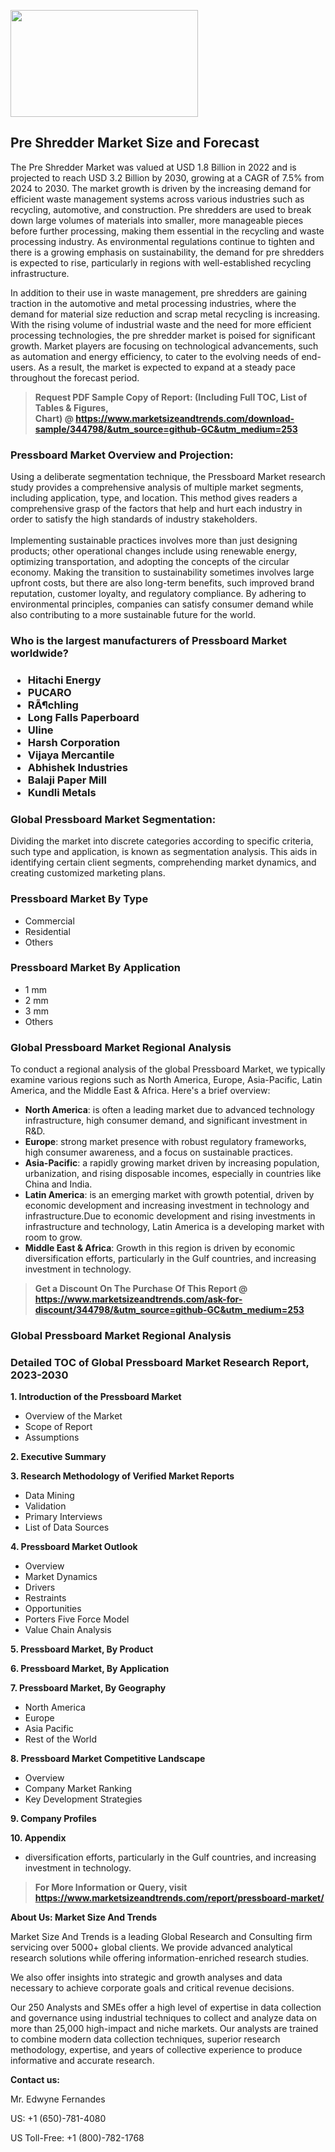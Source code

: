 <p><img class="alignnone size-medium wp-image-20088" src="https://ffe5etoiles.com/wp-content/uploads/2024/12/MST1-300x171.png" alt="" width="300" height="171" /></p><h2>Pre Shredder Market Size and Forecast</h2><p>The Pre Shredder Market was valued at USD 1.8 Billion in 2022 and is projected to reach USD 3.2 Billion by 2030, growing at a CAGR of 7.5% from 2024 to 2030. The market growth is driven by the increasing demand for efficient waste management systems across various industries such as recycling, automotive, and construction. Pre shredders are used to break down large volumes of materials into smaller, more manageable pieces before further processing, making them essential in the recycling and waste processing industry. As environmental regulations continue to tighten and there is a growing emphasis on sustainability, the demand for pre shredders is expected to rise, particularly in regions with well-established recycling infrastructure.</p><p>In addition to their use in waste management, pre shredders are gaining traction in the automotive and metal processing industries, where the demand for material size reduction and scrap metal recycling is increasing. With the rising volume of industrial waste and the need for more efficient processing technologies, the pre shredder market is poised for significant growth. Market players are focusing on technological advancements, such as automation and energy efficiency, to cater to the evolving needs of end-users. As a result, the market is expected to expand at a steady pace throughout the forecast period.</p></p><blockquote id="" class=""><strong>Request PDF Sample Copy of Report: (Including Full TOC, List of Tables &amp; Figures, Chart)&nbsp;@&nbsp;<strong><a href="https://www.marketsizeandtrends.com/download-sample/344798/&utm_source=github-GC&utm_medium=253" target="_blank">https://www.marketsizeandtrends.com/download-sample/344798/&utm_source=github-GC&utm_medium=253</a></strong></strong></blockquote><h3 id="" class="">Pressboard Market&nbsp;Overview and Projection:</h3><p id="" class="">Using a deliberate segmentation technique, the Pressboard Market research study provides a comprehensive analysis of multiple market segments, including application, type, and location. This method gives readers a comprehensive grasp of the factors that help and hurt each industry in order to satisfy the high standards of industry stakeholders. <br /> <br />Implementing sustainable practices involves more than just designing products; other operational changes include using renewable energy, optimizing transportation, and adopting the concepts of the circular economy. Making the transition to sustainability sometimes involves large upfront costs, but there are also long-term benefits, such improved brand reputation, customer loyalty, and regulatory compliance. By adhering to environmental principles, companies can satisfy consumer demand while also contributing to a more sustainable future for the world.</p><h3 id="" class="">Who is the largest manufacturers of&nbsp;Pressboard Market worldwide?</h3><h3 class=""><p><ul><li>Hitachi Energy </li><li> PUCARO </li><li> RÃ¶chling </li><li> Long Falls Paperboard </li><li> Uline </li><li> Harsh Corporation </li><li> Vijaya Mercantile </li><li> Abhishek Industries </li><li> Balaji Paper Mill </li><li> Kundli Metals</li></ul></p></h3><h3 id="" class="">Global&nbsp;Pressboard Market Segmentation:</h3><p id="" class="">Dividing the market into discrete categories according to specific criteria, such type and application, is known as segmentation analysis. This aids in identifying certain client segments, comprehending market dynamics, and creating customized marketing plans.</p><h3 id="" class="">Pressboard Market&nbsp;By Type</h3><p><p><ul><li>Commercial</li><li> Residential</li><li> Others</p></li></ul></p></p><h3 id="" class="">Pressboard Market&nbsp;By Application</h3><p class=""><p><ul><li>1 mm</li><li> 2 mm</li><li> 3 mm</li><li> Others</li></ul></p></p><h3 id="" class="">Global Pressboard Market Regional Analysis</h3><p id="" class="">To conduct a regional analysis of the global Pressboard Market, we typically examine various regions such as North America, Europe, Asia-Pacific, Latin America, and the Middle East &amp; Africa. Here's a brief overview:</p><ul><li><strong>North America</strong>: is often a leading market due to advanced technology infrastructure, high consumer demand, and significant investment in R&amp;D.</li><li><strong>Europe</strong>: strong market presence with robust regulatory frameworks, high consumer awareness, and a focus on sustainable practices.</li><li><strong>Asia-Pacific</strong>: a rapidly growing market driven by increasing population, urbanization, and rising disposable incomes, especially in countries like China and India.</li><li><strong>Latin America</strong>: is an emerging market with growth potential, driven by economic development and increasing investment in technology and infrastructure.Due to economic development and rising investments in infrastructure and technology, Latin America is a developing market with room to grow.</li><li><strong>Middle East &amp; Africa</strong>: Growth in this region is driven by economic diversification efforts, particularly in the Gulf countries, and increasing investment in technology.</li></ul><blockquote id="" class=""><strong>Get a Discount On The Purchase Of This Report @ <strong><a href="https://www.marketsizeandtrends.com/ask-for-discount/344798/&utm_source=github-GC&utm_medium=253" target="_blank">https://www.marketsizeandtrends.com/ask-for-discount/344798/&utm_source=github-GC&utm_medium=253</a></strong></strong></blockquote><h3 id="" class="">Global Pressboard Market Regional Analysis</h3><h3 id="" class="">Detailed TOC of Global Pressboard Market Research Report, 2023-2030</h3><p id="" class=""><strong>1. Introduction of the Pressboard Market</strong></p><ul><li>Overview of the Market</li><li>Scope of Report</li><li>Assumptions</li></ul><p id="" class=""><strong>2. Executive Summary</strong></p><p id="" class=""><strong>3. Research Methodology of Verified Market Reports</strong></p><ul><li>Data Mining</li><li>Validation</li><li>Primary Interviews</li><li>List of Data Sources</li></ul><p id="" class=""><strong>4. Pressboard Market Outlook</strong></p><ul><li>Overview</li><li>Market Dynamics</li><li>Drivers</li><li>Restraints</li><li>Opportunities</li><li>Porters Five Force Model</li><li>Value Chain Analysis</li></ul><p id="" class=""><strong>5. Pressboard Market, By Product</strong></p><p id="" class=""><strong>6. Pressboard Market, By Application</strong></p><p id="" class=""><strong>7. Pressboard Market, By Geography</strong></p><ul><li>North America</li><li>Europe</li><li>Asia Pacific</li><li>Rest of the World</li></ul><p id="" class=""><strong>8. Pressboard Market Competitive Landscape</strong></p><ul><li>Overview</li><li>Company Market Ranking</li><li>Key Development Strategies</li></ul><p id="" class=""><strong>9. Company Profiles</strong></p><p id="" class=""><strong>10. Appendix</strong></p><ul><li>diversification efforts, particularly in the Gulf countries, and increasing investment in technology.</li></ul><blockquote id="" class=""><strong>For More Information or Query, visit <strong><strong><a href="https://www.marketsizeandtrends.com/report/pressboard-market/" target="_blank">https://www.marketsizeandtrends.com/report/pressboard-market/</a></strong></strong></strong></blockquote><p id="" class=""><strong>About Us: Market Size And Trends</strong></p><p id="" class="">Market Size And Trends is a leading Global Research and Consulting firm servicing over 5000+ global clients. We provide advanced analytical research solutions while offering information-enriched research studies.</p><p id="" class="">We also offer insights into strategic and growth analyses and data necessary to achieve corporate goals and critical revenue decisions.</p><p id="" class="">Our 250 Analysts and SMEs offer a high level of expertise in data collection and governance using industrial techniques to collect and analyze data on more than 25,000 high-impact and niche markets. Our analysts are trained to combine modern data collection techniques, superior research methodology, expertise, and years of collective experience to produce informative and accurate research.</p><p id="" class=""><strong>Contact us:</strong></p><p id="" class="">Mr. Edwyne Fernandes</p><p id="" class="">US: +1 (650)-781-4080</p><p id="" class="">US Toll-Free: +1 (800)-782-1768</p>
